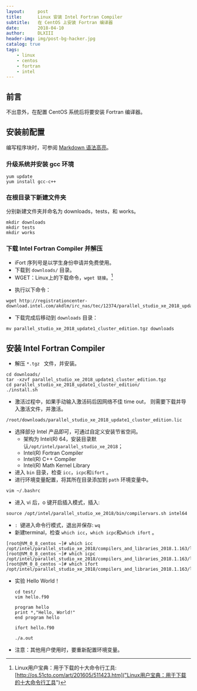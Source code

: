 ```yaml
---
layout:     post
title:      Linux 安装 Intel Fortran Compiler
subtitle:   在 CentOS 上安装 Fortran 编译器
date:       2018-04-10
author:     DLXIII
header-img: img/post-bg-hacker.jpg
catalog: true
tags:
    - linux
    - centos
    - fortran
    - intel
---
```



## 前言

不出意外，在配置 CentOS 系统后将要安装 Fortran 编译器。

## 安装前配置

编写程序块时，可参阅 [Markdown 语法高亮](http://www.cnblogs.com/qyf404/p/5019631.html)。
### 升级系统并安装 gcc 环境

```shell
yum update
yum install gcc-c++
```
<!--more-->

### 在根目录下新建文件夹
分别新建文件夹并命名为 downloads，tests，和 works。

```shell
mkdir downloads
mkdir tests
mkdir works
```
### 下载 Intel Fortran Compiler 并解压

* iFort 序列号是以学生身份申请并免费使用。
* 下载到 `downloads/` 目录。
* WGET：Linux上的下载命令，`wget 链接`。[^1]
[^1]: Linux用户宝典：用于下载的十大命令行工具: [http://os.51cto.com/art/201605/511423.htm]("Linux用户宝典：用于下载的十大命令行工具")

* 执行以下命令：

```shell
wget http://registrationcenter-download.intel.com/akdlm/irc_nas/tec/12374/parallel_studio_xe_2018_update1_cluster_edition.tgz
```

* 下载完成后移动到 `downloads` 目录：

```shell
mv parallel_studio_xe_2018_update1_cluster_edition.tgz downloads
```
## 安装 Intel Fortran Compiler

* 解压 `*.tgz ` 文件，并安装。

```shell
cd downloads/
tar -xzvf parallel_studio_xe_2018_update1_cluster_edition.tgz
cd parallel_studio_xe_2018_update1_cluster_edition/
./install.sh
```
* 激活过程中，如果手动输入激活码后因网络不佳 time out， 则需要下载并导入激活文件，并激活。

```shell
/root/downloads/parallel_studio_xe_2018_update1_cluster_edition.lic
```

* 选择部分 Intel 产品即可，可通过自定义安装节省空间。
	* 架构为 Intel(R) 64，安装目录默认`/opt/intel/parallel_studio_xe_2018`；
	* Intel(R) Fortran Compiler
	* Intel(R) C++ Compiler
	* Intel(R) Math Kernel Library
* 进入 `bin` 目录，检查 `icc`，`icpc`和`ifort` 。
* 进行环境变量配置，将其所在目录添加到 `path` 环境变量中。

```shell
vim ~/.bashrc
```
* 进入 vi 后，o 键开启插入模式，插入:

```shell
source /opt/intel/parallel_studio_xe_2018/bin/compilervars.sh intel64
```
* `: `键进入命令行模式，退出并保存: `wq`
* 新建terminal，检查 `which icc`，`which icpc`和`which ifort` 。

```shell
[root@VM_0_8_centos ~]# which icc
/opt/intel/parallel_studio_xe_2018/compilers_and_libraries_2018.1.163/linux/bin/intel64/icc
[root@VM_0_8_centos ~]# which icpc
/opt/intel/parallel_studio_xe_2018/compilers_and_libraries_2018.1.163/linux/bin/intel64/icpc
[root@VM_0_8_centos ~]# which ifort
/opt/intel/parallel_studio_xe_2018/compilers_and_libraries_2018.1.163/linux/bin/intel64/ifort
```

* 实验 Hello World！
	
	```shell
	cd test/
	vim hello.f90
	```

	```shell 
	program hello
	print *,"Hello, World!"
	end program hello
	```
	
	```shell 
	ifort hello.f90
	```
	
	```shell 
	./a.out
	```
* 注意：其他用户使用时，要重新配置环境变量。
